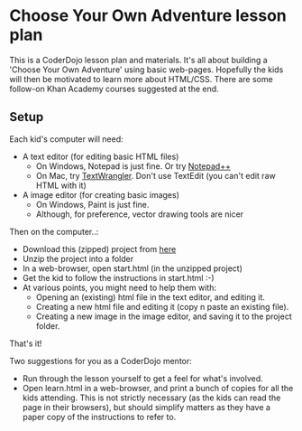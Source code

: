 # Choose Your Own Adventure lesson plan

This is a CoderDojo lesson plan and materials. It's all about building a 'Choose Your Own Adventure' using basic web-pages. Hopefully the kids will then be motivated to learn more about HTML/CSS. There are some follow-on Khan Academy courses suggested at the end.

## Setup

Each kid's computer will need:
* A text editor (for editing basic HTML files)
  * On Windows, Notepad is just fine. Or try [Notepad++](http://notepad-plus-plus.org/download)
  * On Mac, try [TextWrangler](http://www.barebones.com/products/textwrangler/download.html). Don't use TextEdit (you can't edit raw HTML with it)
* A image editor (for creating basic images)
  * On Windows, Paint is just fine.
  * Although, for preference, vector drawing tools are nicer

Then on the computer..:
* Download this (zipped) project from [here](https://github.com/greghuc/coderdojo-cyoa/archive/master.zip)
* Unzip the project into a folder
* In a web-browser, open start.html (in the unzipped project)
* Get the kid to follow the instructions in start.html :-)
* At various points, you might need to help them with:
  * Opening an (existing) html file in the text editor, and editing it.
  * Creating a new html file and editing it (copy n paste an existing file).
  * Creating a new image in the image editor, and saving it to the project folder.

That's it!

Two suggestions for you as a CoderDojo mentor:
* Run through the lesson yourself to get a feel for what's involved.
* Open learn.html in a web-browser, and print a bunch of copies for all the kids attending. This is not strictly necessary (as the kids can read the page in their browsers), but should simplify matters as they have a paper copy of the instructions to refer to.
